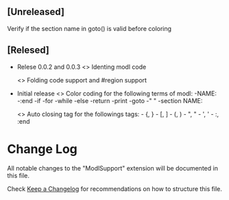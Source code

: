 ## [Unreleased]
Verify if the section name in goto() is valid before coloring

## [Relesed]

- Relese 0.0.2 and 0.0.3
    <<Added>> Identing modl code

    <<Added>> Folding code support and #region support

- Initial release
    <<Added>> Color coding for the following terms of modl:
        -NAME:
        -:end
        -if
        -for
        -while
        -else
        -return
        -print
        -goto
        -" "
        -section NAME:

    <<Added>> Auto closing tag for the followings tags:
        - {, }
        - [, ]
        - (, )
        - ", "
        - ', '
        - :, :end


# Change Log

All notable changes to the "ModlSupport" extension will be documented in this file.

Check [Keep a Changelog](http://keepachangelog.com/) for recommendations on how to structure this file.
